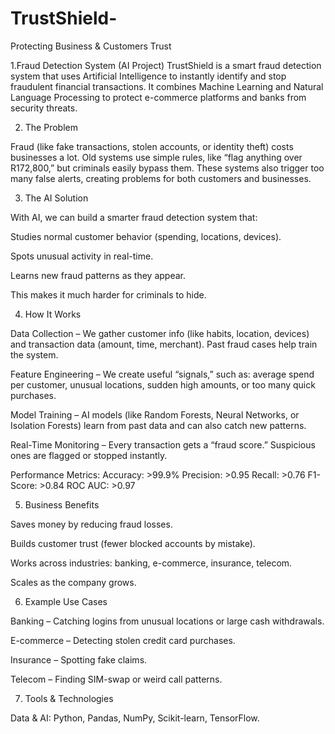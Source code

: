 # TrustShield-
Protecting Business &amp; Customers Trust

1.Fraud Detection System (AI Project)
TrustShield is a smart fraud detection system that uses Artificial Intelligence to instantly identify and stop fraudulent financial transactions. It combines Machine Learning and Natural Language Processing to protect e-commerce platforms and banks from security threats.

2. The Problem

Fraud (like fake transactions, stolen accounts, or identity theft) costs businesses a lot. Old systems use simple rules, like “flag anything over R172,800,” but criminals easily bypass them. These systems also trigger too many false alerts, creating problems for both customers and businesses.

3. The AI Solution

With AI, we can build a smarter fraud detection system that:

Studies normal customer behavior (spending, locations, devices).

Spots unusual activity in real-time.

Learns new fraud patterns as they appear.

This makes it much harder for criminals to hide.

4. How It Works

Data Collection – We gather customer info (like habits, location, devices) and transaction data (amount, time, merchant). Past fraud cases help train the system.

Feature Engineering – We create useful “signals,” such as: average spend per customer, unusual locations, sudden high amounts, or too many quick purchases.

Model Training – AI models (like Random Forests, Neural Networks, or Isolation Forests) learn from past data and can also catch new patterns.

Real-Time Monitoring – Every transaction gets a “fraud score.” Suspicious ones are flagged or stopped instantly.

Performance Metrics:
Accuracy: >99.9%
Precision: >0.95
Recall: >0.76
F1-Score: >0.84
ROC AUC: >0.97

5. Business Benefits

Saves money by reducing fraud losses.

Builds customer trust (fewer blocked accounts by mistake).

Works across industries: banking, e-commerce, insurance, telecom.

Scales as the company grows.

6. Example Use Cases

Banking – Catching logins from unusual locations or large cash withdrawals.

E-commerce – Detecting stolen credit card purchases.

Insurance – Spotting fake claims.

Telecom – Finding SIM-swap or weird call patterns.
   
7. Tools & Technologies

Data & AI: Python, Pandas, NumPy, Scikit-learn, TensorFlow.



